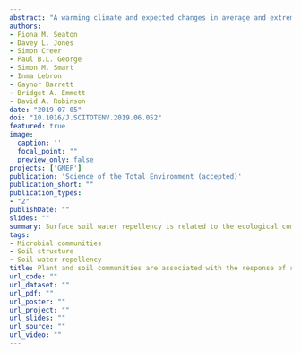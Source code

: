 ```yaml
---
abstract: "A warming climate and expected changes in average and extreme rainfall emphasise the importance of understanding how the land surface routes and stores surface water. The availability and movement of water within an ecosystem is a fundamental control on biological and geophysical activity, and influences many climatic feedbacks. A key phenomenon influencing water infiltration into the land surface is soil hydrophobicity, or water repellency. Despite repellency dictating the speed, volume and pattern of water infiltration, there is still major uncertainty over whether this critical hydrological process is biologically or physicochemically controlled. Here we show that soil water repellency is likely driven by changes in the plant and soil microbial communities in response to environmental stressors. We carried out a field survey in the summers of 2013 to 2016 in a variety of temperate habitats ranging across arable, grassland, forest and bog sites. We found that moderate to extreme repellency occurs in 68% of soils at a national scale in temperate ecosystems, with 92% showing some repellency. Taking a systems approach, we show that a wetter climate and low nutrient availability alter plant, bacterial and fungal community structure, which in turn are associated with increased soil water repellency across a large-scale gradient of soil, vegetation and land-use. The stress tolerance of the plant community and associated changes in soil microbial communities were more closely linked to changes in repellency than soil physicochemical properties. Our results indicate that there are consistent responses to diverse ecosystem stresses that will impact plant and microbial community composition, soil properties, and hydrological behaviour. We suggest that the ability of a biological community to induce such hydrological responses will influence the resilience of the whole ecosystem to environmental stress. This highlights the crucial role of above-belowground interactions in mediating climatic feedbacks and dictating ecosystem health."
authors:
- Fiona M. Seaton
- Davey L. Jones
- Simon Creer
- Paul B.L. George
- Simon M. Smart
- Inma Lebron
- Gaynor Barrett
- Bridget A. Emmett
- David A. Robinson
date: "2019-07-05"
doi: "10.1016/J.SCITOTENV.2019.06.052"
featured: true
image:
  caption: ''
  focal_point: ""
  preview_only: false
projects: ['GMEP']
publication: 'Science of the Total Environment (accepted)'
publication_short: ""
publication_types:
- "2"
publishDate: ""
slides: ""
summary: Surface soil water repellency is related to the ecological communities at a site.
tags:
- Microbial communities
- Soil structure
- Soil water repellency
title: Plant and soil communities are associated with the response of soil water repellency to environmental stress
url_code: ""
url_dataset: ""
url_pdf: ""
url_poster: ""
url_project: ""
url_slides: ""
url_source: ""
url_video: ""
---
```




